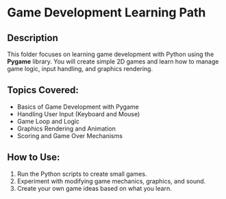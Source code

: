 # Game Development Learning Path

## Description
This folder focuses on learning game development with Python using the **Pygame** library. You will create simple 2D games and learn how to manage game logic, input handling, and graphics rendering.

## Topics Covered:
- Basics of Game Development with Pygame
- Handling User Input (Keyboard and Mouse)
- Game Loop and Logic
- Graphics Rendering and Animation
- Scoring and Game Over Mechanisms

## How to Use:
1. Run the Python scripts to create small games.
2. Experiment with modifying game mechanics, graphics, and sound.
3. Create your own game ideas based on what you learn.
